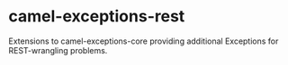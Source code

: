 # camel-exceptions-rest
Extensions to camel-exceptions-core providing additional Exceptions for REST-wrangling problems.
